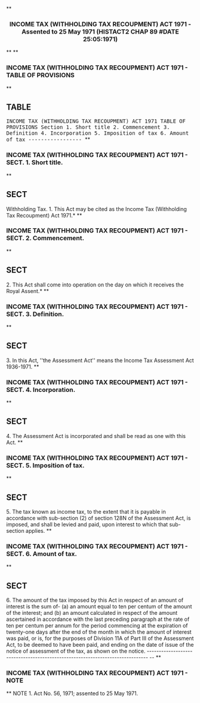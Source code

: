 **<b>

### <center><name>INCOME TAX (WITHHOLDING TAX RECOUPMENT) ACT 1971 - Assented to 25 May 1971 (HISTACT2 CHAP 89 #DATE 25:05:1971) </name></center>
</b>** 
**<b>

### <name>INCOME TAX (WITHHOLDING TAX RECOUPMENT) ACT 1971 - TABLE OF PROVISIONS </name>
</b>** 

## TABLE
<tables> <tt><lf>              INCOME  TAX  (WITHHOLDING  TAX  RECOUPMENT)  ACT  1971<lf> <lf>                              TABLE  OF  PROVISIONS<lf> Section<lf>   1\.        Short title<lf>   2\.        Commencement<lf>   3\.        Definition<lf>   4\.        Incorporation<lf>   5\.        Imposition of tax<lf>   6\.        Amount of tax<lf> <lf>                                -----------------<lf> </lf></lf></lf></lf></lf></lf></lf></lf></lf></lf></lf></lf></lf></tt></tables>
**<b>

### <name>INCOME TAX (WITHHOLDING TAX RECOUPMENT) ACT 1971 - SECT. 1\. Short title. </name>
</b>** 

## SECT
<sect> Withholding Tax.<lf>   1\. This Act may be cited as the Income Tax (Withholding Tax Recoupment) Act 1971.*<lf> </lf></lf></sect>
**<b>

### <name>INCOME TAX (WITHHOLDING TAX RECOUPMENT) ACT 1971 - SECT. 2\. Commencement. </name>
</b>** 

## SECT
<sect>   2\. This Act shall come into operation on the day on which it receives the Royal Assent.*<lf> </lf></sect>
**<b>

### <name>INCOME TAX (WITHHOLDING TAX RECOUPMENT) ACT 1971 - SECT. 3\. Definition. </name>
</b>** 

## SECT
<sect>   3\. In this Act, ''the Assessment Act'' means the Income Tax Assessment Act 1936-1971.<lf> </lf></sect>
**<b>

### <name>INCOME TAX (WITHHOLDING TAX RECOUPMENT) ACT 1971 - SECT. 4\. Incorporation. </name>
</b>** 

## SECT
<sect>   4\. The Assessment Act is incorporated and shall be read as one with this Act. <lf> </lf></sect>
**<b>

### <name>INCOME TAX (WITHHOLDING TAX RECOUPMENT) ACT 1971 - SECT. 5\. Imposition of tax. </name>
</b>** 

## SECT
<sect>   5\. The tax known as income tax, to the extent that it is payable in accordance with sub-section (2) of section 128N of the Assessment Act, is imposed, and shall be levied and paid, upon interest to which that sub-section applies.<lf> </lf></sect>
**<b>

### <name>INCOME TAX (WITHHOLDING TAX RECOUPMENT) ACT 1971 - SECT. 6\. Amount of tax. </name>
</b>** 

## SECT
<sect>   6\. The amount of the tax imposed by this Act in respect of an amount of interest is the sum of-<lf> <lf>   (a)  an amount equal to ten per centum of the amount of the interest; and<lf> <lf>   (b)  an amount calculated in respect of the amount ascertained in accordance with the last preceding paragraph at the rate of ten per centum per annum for the period commencing at the expiration of twenty-one days after the end of the month in which the amount of interest was paid, or is, for the purposes of Division 11A of Part III of the Assessment Act, to be deemed to have been paid, and ending on the date of issue of the notice of assessment of the tax, as shown on the notice.<lf> ------------------------------------------------------------------------------ -- <lf> </lf></lf></lf></lf></lf></lf></sect>
**<b>

### <name>INCOME TAX (WITHHOLDING TAX RECOUPMENT) ACT 1971 - NOTE </name>
</b>** <lf>                                       NOTE<lf> 1\.  Act No. 56, 1971; assented to 25 May 1971\. </lf></lf>
